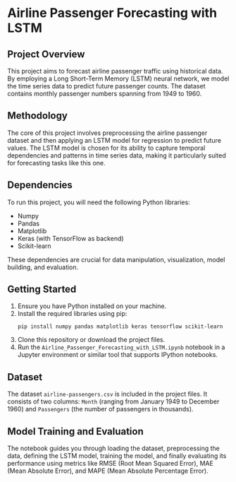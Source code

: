 # Airline Passenger Forecasting with LSTM

## Project Overview
This project aims to forecast airline passenger traffic using historical data. By employing a Long Short-Term Memory (LSTM) neural network, we model the time series data to predict future passenger counts. The dataset contains monthly passenger numbers spanning from 1949 to 1960.

## Methodology
The core of this project involves preprocessing the airline passenger dataset and then applying an LSTM model for regression to predict future values. The LSTM model is chosen for its ability to capture temporal dependencies and patterns in time series data, making it particularly suited for forecasting tasks like this one.

## Dependencies
To run this project, you will need the following Python libraries:
- Numpy
- Pandas
- Matplotlib
- Keras (with TensorFlow as backend)
- Scikit-learn

These dependencies are crucial for data manipulation, visualization, model building, and evaluation.

## Getting Started
1. Ensure you have Python installed on your machine.
2. Install the required libraries using pip:
   ```
   pip install numpy pandas matplotlib keras tensorflow scikit-learn
   ```
3. Clone this repository or download the project files.
4. Run the `Airline_Passenger_Forecasting_with_LSTM.ipynb` notebook in a Jupyter environment or similar tool that supports IPython notebooks.

## Dataset
The dataset `airline-passengers.csv` is included in the project files. It consists of two columns: `Month` (ranging from January 1949 to December 1960) and `Passengers` (the number of passengers in thousands).

## Model Training and Evaluation
The notebook guides you through loading the dataset, preprocessing the data, defining the LSTM model, training the model, and finally evaluating its performance using metrics like RMSE (Root Mean Squared Error), MAE (Mean Absolute Error), and MAPE (Mean Absolute Percentage Error).
